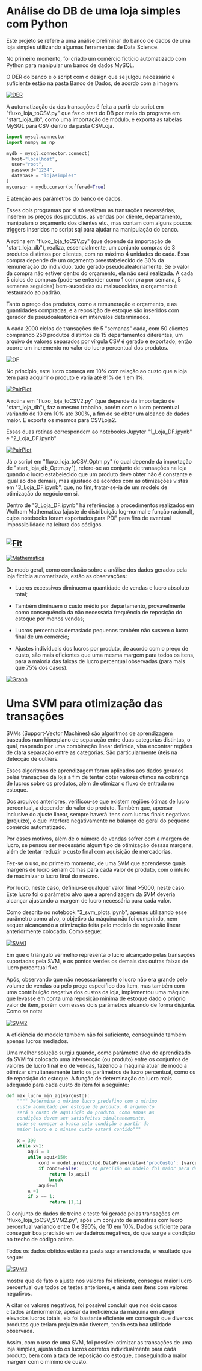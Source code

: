 # Análise do DB de uma loja simples com Python

Este projeto se refere a uma análise preliminar do banco de dados de uma loja simples utilizando algumas ferramentas de Data Science.

No primeiro momento, foi criado um comércio fictício automatizado com Python para manipular um banco de dados MySQL.

O DER do banco e o script com o design que se julgou necessário e suficiente estão na pasta Banco de Dados, de acordo com a imagem:

[![DER](https://github.com/ajnciro/Projetos/blob/main/Análise%20de%20Dados%20com%20MySql%20e%20Python/Banco%20de%20Dados/DER_LojaSimples.png "DER")](https://github.com/ajnciro/Projetos/blob/main/Análise%20de%20Dados%20com%20MySql%20e%20Python/Banco%20de%20Dados/DER_LojaSimples.pnghttp:// "DER")

A automatização da das transações é feita a partir do script em "fluxo_loja_toCSV.py" que faz o start do DB por meio do programa em  "start_loja_db", como uma importação de módulo, e exporta as tabelas MySQL para CSV dentro da pasta CSVLoja.

```python
import mysql.connector
import numpy as np

mydb = mysql.connector.connect(
  host="localhost",
  user="root",
  password="1234",
  database = "lojasimples"
)
mycursor = mydb.cursor(buffered=True)
```

E atenção aos parâmetros do banco de dados.

Esses dois programas por si só realizam as transações necessárias, inserem os preços dos produtos, as vendas por cliente, departamento, manipulam o orçamento dos clientes etc., mas contam com alguns poucos triggers inseridos no script sql para ajudar na manipulação do banco.

A rotina em "fluxo_loja_toCSV.py" (que depende da importação de "start_loja_db"), realiza, essencialmente, um conjunto compras de 3 produtos distintos por clientes, com no máximo 4 unidades de cada. Essa compra depende de um orçamento preestabelecido de 30% da remuneração do indivíduo, tudo gerado pseudoaleatoriamente. Se o valor da compra não estiver dentro do orçamento, ela não será realizada. A cada 5 ciclos de compras (pode-se entender como 1 compra por semana, 5 semanas seguidas) bem-sucedidas ou malsucedidas, o orçamento é restaurado ao padrão.

Tanto o preço dos produtos, como a remuneração e orçamento, e as quantidades compradas, e a reposição de estoque são inseridos com gerador de pseudoaleatórios em intervalos determinados.

A cada 2000 ciclos de transações de 5 "semanas" cada, com 50 clientes comprando 250 produtos distintos de 15 departamentos diferentes, um arquivo de valores separados por vírgula CSV é gerado e exportado, então ocorre um incremento no valor do lucro percentual dos produtos.

[![DF](https://github.com/ajnciro/Projetos/blob/main/Análise%20de%20Dados%20com%20MySql%20e%20Python/.ipynb_checkpoints/0.png "DF")](https://github.com/ajnciro/Projetos/blob/main/Análise%20de%20Dados%20com%20MySql%20e%20Python/.ipynb_checkpoints/0.pnghttp:// "DF")

No princípio, este lucro começa em 10% com relação ao custo que a loja tem para adquirir o produto e varia até 81% de 1 em 1%.

[![PairPlot](https://github.com/ajnciro/Projetos/blob/main/Análise%20de%20Dados%20com%20MySql%20e%20Python/.ipynb_checkpoints/1.png "PairPlot")](https://github.com/ajnciro/Projetos/blob/main/Análise%20de%20Dados%20com%20MySql%20e%20Python/.ipynb_checkpoints/1.pnghttp:// "PairPlot")

A rotina em "fluxo_loja_toCSV2.py" (que depende da importação de "start_loja_db"), faz o mesmo trabalho, porém com o lucro percentual variando de 10 em 10% até 300%, a fim de se obter um alcance de dados maior. E exporta os mesmos para CSVLoja2.

Essas duas rotinas correspondem ao notebooks Jupyter "1_Loja_DF.ipynb" e "2_Loja_DF.ipynb"

[![PairPlot](https://github.com/ajnciro/Projetos/blob/main/Análise%20de%20Dados%20com%20MySql%20e%20Python/.ipynb_checkpoints/2.png "PairPlot")](https://github.com/ajnciro/Projetos/blob/main/Análise%20de%20Dados%20com%20MySql%20e%20Python/.ipynb_checkpoints/2.pnghttp:// "PairPlot")

Já o script em "fluxo_loja_toCSV_Optm.py" (o qual depende da importação de "start_loja_db_Optm.py"), refere-se ao conjunto de transações na loja quando o lucro estabelecido que um produto deve obter não é constante e igual ao dos demais, mas ajustado de acordos com as otimizações vistas em "3_Loja_DF.ipynb", que, no fim, tratar-se-ia de um modelo de otimização do negócio em si.

Dentro de "3_Loja_DF.ipynb" há referências a procedimentos realizados em Wolfram Mathematica (ajuste de distribuição log-normal e função racional), cujos notebooks foram exportados para PDF para fins de eventual impossibilidade na leitura dos códigos.

[![Fit](https://github.com/ajnciro/Projetos/blob/main/Análise%20de%20Dados%20com%20MySql%20e%20Python/.ipynb_checkpoints/3.png "Fit")](https://github.com/ajnciro/Projetos/blob/main/Análise%20de%20Dados%20com%20MySql%20e%20Python/.ipynb_checkpoints/3.pnghttp:// "Fit")
--
[![Mathematica](https://github.com/ajnciro/Projetos/blob/main/Análise%20de%20Dados%20com%20MySql%20e%20Python/.ipynb_checkpoints/4.png "Mathematica")](https://github.com/ajnciro/Projetos/blob/main/Análise%20de%20Dados%20com%20MySql%20e%20Python/.ipynb_checkpoints/4.pnghttp:// "Mathematica")

De modo geral, como conclusão sobre a análise dos dados gerados pela loja fictícia automatizada, estão as observações:

- Lucros excessivos diminuem a quantidade de vendas e lucro absoluto total;

- Também diminuem o custo médio por departamento, provavelmente como consequência da não necessária frequência de reposição do estoque por menos vendas;

- Lucros percentuais demasiado pequenos também não sustem o lucro final de um comércio;

- Ajustes individuais dos lucros por produto, de acordo com o preço de custo, são mais eficientes que uma mesma margem para todos os itens, para a maioria das faixas de lucro percentual observadas (para mais que 75% dos casos).

[![Graph](https://github.com/ajnciro/Projetos/blob/main/Análise%20de%20Dados%20com%20MySql%20e%20Python/.ipynb_checkpoints/5.png "Graph")](https://github.com/ajnciro/Projetos/blob/main/Análise%20de%20Dados%20com%20MySql%20e%20Python/.ipynb_checkpoints/5.pnghttp:// "Graph")

# Uma SVM para otimização das transações

SVMs (Support-Vector Machines) são algoritmos de aprendizagem baseados num hiperplano de separação entre duas categorias distintas, o qual, mapeado por uma combinação linear definida, visa encontrar regiões de clara separação entre as categorias. São particularmente úteis na detecção de outliers.

Esses algoritmos de aprendizagem foram aplicados aos dados gerados pelas transações da loja a fim de tentar obter valores ótimos na cobrança de lucros sobre os produtos, além de otimizar o fluxo de entrada no estoque.

Dos arquivos anteriores, verificou-se que existem regiões ótimas de lucro percentual, a depender do valor do produto. Também que, apensar inclusive do ajuste linear, sempre haverá itens com lucros finais negativos (prejuízo), o que interfere negativamente no balanço de geral do pequeno comércio automatizado.

Por esses motivos, além de o número de vendas sofrer com a margem de lucro, se pensou ser necessário algum tipo de otimização dessas margens, além de tentar reduzir o custo final com aquisição de mercadorias.

Fez-se o uso, no primeiro momento, de uma SVM que aprendesse quais margens de lucro seriam ótimas para cada valor de produto, com o intuito de maximizar o lucro final do mesmo.

Por lucro, neste caso, definiu-se qualquer valor final >5000, neste caso. Este lucro foi o parâmetro alvo que a aprendizagem da SVM deveria alcançar ajustando a margem de lucro necessária para cada valor.

Como descrito no notebook "3_svm_plots.ipynb", apenas utilizando esse parâmetro como alvo, o objetivo da máquina não foi cumprindo, nem sequer alcançando a otimização feita pelo modelo de regressão linear anteriormente colocado. Como segue:

[![SVM1](https://github.com/ajnciro/Projetos/blob/main/Análise%20de%20Dados%20com%20MySql%20e%20Python/.ipynb_checkpoints/6.png "SVM1")](https://github.com/ajnciro/Projetos/blob/main/Análise%20de%20Dados%20com%20MySql%20e%20Python/.ipynb_checkpoints/6.png "SVM1")

Em que o triângulo vermelho representa o lucro alcançado pelas transações suportadas pela SVM, e os pontos verdes os demais das outras faixas de lucro percentual fixo.

Após, observando que não necessariamente o lucro não era grande pelo volume de vendas ou pelo preço específico dos item, mas também com uma contribuição negativa dos custos da loja, implementou uma máquina que levasse em conta uma reposição mínima de estoque dado o próprio valor de item, porém com esses dois parâmetros atuando de forma disjunta. Como se nota:

[![SVM2](https://github.com/ajnciro/Projetos/blob/main/Análise%20de%20Dados%20com%20MySql%20e%20Python/.ipynb_checkpoints/7.png "SVM2")](https://github.com/ajnciro/Projetos/blob/main/Análise%20de%20Dados%20com%20MySql%20e%20Python/.ipynb_checkpoints/7.png "SVM2")

A eficiência do modelo também não foi suficiente, conseguindo também apenas lucros mediados.

Uma melhor solução surgiu quando, como parâmetro alvo do aprendizado da SVM foi colocado uma intersecção (ou produto) entre os conjuntos de valores de lucro final e o de vendas, fazendo a máquina atuar de modo a otimizar simultaneamente tanto os parâmetros de lucro percentual, como os de reposição do estoque. A função de determinação do lucro mais adequado para cada custo de item foi a seguinte:

```python
def max_lucro_min_aq(varcusto):
    """" Determina o máximo lucro predefino com o mínimo 
    custo acumulado por estoque de produto. O argumento 
    será o custo de aquisição do produto. Como ambas as 
    condições devem ser satisfeitas simultaneamente, 
    pode-se começar a busca pela condição a partir do 
    maior lucro e o mínimo custo estará contido"""
        
    x = 390
    while x>1:
        aqui = 1
        while aqui<150:
            cond = model.predict(pd.DataFrame(data={'prodCusto': [varcusto], 'lucroPercent': [x], 'aquiMed': [aqui]}))[0]
            if cond!=False:     #A precisão do modelo foi maior para detectar falsos (não-lucros) do que verdadeiros
                return [x,aqui]
                break
            aqui+=1
        x-=1
        if x == 1:
                return [1,1]
```

O conjunto de dados de treino e teste foi gerado pelas transações em "fluxo_loja_toCSV_SVM2.py", após um conjunto de amostras com lucro percentual variando entre 0 e 390%, de 10 em 10%. Dados suficiente para conseguir boa precisão em verdadeiros negativos, do que surge a condição no trecho de código acima.

Todos os dados obtidos estão na pasta supramencionada, e resultado que segue:

[![SVM3](https://github.com/ajnciro/Projetos/blob/main/Análise%20de%20Dados%20com%20MySql%20e%20Python/.ipynb_checkpoints/8.png "SVM3")](https://github.com/ajnciro/Projetos/blob/main/Análise%20de%20Dados%20com%20MySql%20e%20Python/.ipynb_checkpoints/8.png "SVM3")

mostra que de fato o ajuste nos valores foi eficiente, consegue maior lucro percentual que todos os testes anteriores, e ainda sem itens com valores negativos.

A citar os valores negativos, foi possível concluir que nos dois casos citados anteriormente, apesar da ineficiência da máquina em atingir elevados lucros totais, ela foi bastante eficiente em conseguir que diversos produtos que teriam prejuízo não tiverem, tendo esta boa utilidade observada.

Assim, com o uso de uma SVM, foi possível otimizar as transações de uma loja simples, ajustando os lucros corretos individualmente para cada produto, bem com a taxa de reposição do estoque, conseguindo a maior margem com o mínimo de custo.
